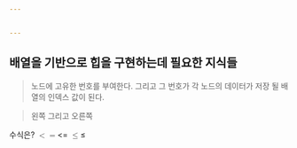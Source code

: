 ```yaml
---


---
```


<h2 id="배열을-기반으로-힙을-구현하는데-필요한-지식들">배열을 기반으로 힙을 구현하는데 필요한 지식들</h2>
<blockquote>
<p>노드에 고유한 번호를 부여한다. 그리고 그 번호가 각 노드의 데이터가 저장 될 배열의 인덱스 값이 된다.</p>
</blockquote>
<blockquote>
<p>왼쪽 그리고 오른쪽</p>
</blockquote>
<p>수식은? <span class="katex--inline"><span class="katex"><span class="katex-mathml"><math><semantics><mrow><mo>&lt;</mo><mo>=</mo></mrow><annotation encoding="application/x-tex">&lt;=</annotation></semantics></math></span><span class="katex-html" aria-hidden="true"><span class="base"><span class="strut" style="height: 0.5782em; vertical-align: -0.0391em;"></span><span class="mrel">&lt;</span></span><span class="base"><span class="strut" style="height: 0.36687em; vertical-align: 0em;"></span><span class="mrel">=</span></span></span></span></span> <span class="katex--inline"><span class="katex"><span class="katex-mathml"><math><semantics><mrow><mo>≤</mo></mrow><annotation encoding="application/x-tex">\leq</annotation></semantics></math></span><span class="katex-html" aria-hidden="true"><span class="base"><span class="strut" style="height: 0.77194em; vertical-align: -0.13597em;"></span><span class="mrel">≤</span></span></span></span></span></p>

